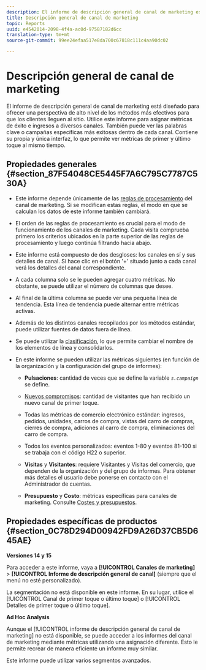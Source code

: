 ```yaml
---
description: El informe de descripción general de canal de marketing está diseñado para ofrecer una perspectiva de alto nivel de los métodos más efectivos para que los clientes lleguen al sitio. Utilice este informe para asignar métricas de éxito e ingresos a diversos canales. También puede ver las palabras clave o campañas específicas más exitosas dentro de cada canal. Contiene su propia y única interfaz, lo que permite ver métricas de primer y último toque al mismo tiempo.
title: Descripción general de canal de marketing
topic: Reports
uuid: e4542014-2098-4f4a-ac0d-97587182d6cc
translation-type: tm+mt
source-git-commit: 99ee24efaa517e8da700c67818c111c4aa90dc02

---
```



# Descripción general de canal de marketing

El informe de descripción general de canal de marketing está diseñado para ofrecer una perspectiva de alto nivel de los métodos más efectivos para que los clientes lleguen al sitio. Utilice este informe para asignar métricas de éxito e ingresos a diversos canales. También puede ver las palabras clave o campañas específicas más exitosas dentro de cada canal. Contiene su propia y única interfaz, lo que permite ver métricas de primer y último toque al mismo tiempo.

## Propiedades generales {#section_87F54048CE5445F7A6C795C7787C530A}

* Este informe depende únicamente de las [reglas de procesamiento](https://marketing.adobe.com/resources/help/es_ES/mchannel/c_channels_rules.html) del canal de marketing. Si se modifican estas reglas, el modo en que se calculan los datos de este informe también cambiará.
* El orden de las reglas de procesamiento es crucial para el modo de funcionamiento de los canales de marketing. Cada visita comprueba primero los criterios ubicados en la parte superior de las reglas de procesamiento y luego continúa filtrando hacia abajo.
* Este informe está compuesto de dos desgloses: los canales en sí y sus detalles de canal. Si hace clic en el botón &#39;+&#39; situado junto a cada canal verá los detalles del canal correspondiente.
* A cada columna solo se le pueden agregar cuatro métricas. No obstante, se puede utilizar el número de columnas que desee.
* Al final de la última columna se puede ver una pequeña línea de tendencia. Esta línea de tendencia puede alternar entre métricas activas.
* Además de los distintos canales recopilados por los métodos estándar, puede utilizar fuentes de datos fuera de línea.
* Se puede utilizar la [clasificación](https://marketing.adobe.com/resources/help/es_ES/mchannel/t_classifications.html), lo que permite cambiar el nombre de los elementos de línea y consolidarlos.
* En este informe se pueden utilizar las métricas siguientes (en función de la organización y la configuración del grupo de informes):

   * **Pulsaciones**: cantidad de veces que se define la variable  *`s.campaign`* se define.

   * [Nuevos compromisos](https://marketing.adobe.com/resources/help/es_ES/mchannel/t_visitor_engagement.html): cantidad de visitantes que han recibido un nuevo canal de primer toque.
   * Todas las métricas de comercio electrónico estándar: ingresos, pedidos, unidades, carros de compra, vistas del carro de compras, cierres de compra, adiciones al carro de compra, eliminaciones del carro de compra.
   * Todos los eventos personalizados: eventos 1-80 y eventos 81-100 si se trabaja con el código H22 o superior.
   * **Visitas** y **Visitantes**: requiere Visitantes y Visitas del comercio, que dependen de la organización y del grupo de informes. Para obtener más detalles el usuario debe ponerse en contacto con el Administrador de cuentas.

   * **Presupuesto** y **Costo**: métricas específicas para canales de marketing. Consulte [Costes y presupuestos](https://marketing.adobe.com/resources/help/es_ES/mchannel/c_overview_budget.html).

## Propiedades específicas de productos  {#section_0C78D294D00942FD9A26D37CB5D645AE}

**Versiones 14 y 15**

Para acceder a este informe, vaya a **[!UICONTROL Canales de marketing]** > **[!UICONTROL Informe de descripción general de canal]** (siempre que el menú no esté personalizado).

La segmentación no está disponible en este informe. En su lugar, utilice el [!UICONTROL Canal de primer toque o último toque] o [!UICONTROL Detalles de primer toque o último toque].

**Ad Hoc Analysis**

Aunque el [!UICONTROL informe de descripción general de canal de marketing] no está disponible, se puede acceder a los informes del canal de marketing mediante métricas utilizando una asignación diferente. Esto le permite recrear de manera eficiente un informe muy similar.

Este informe puede utilizar varios segmentos avanzados.
